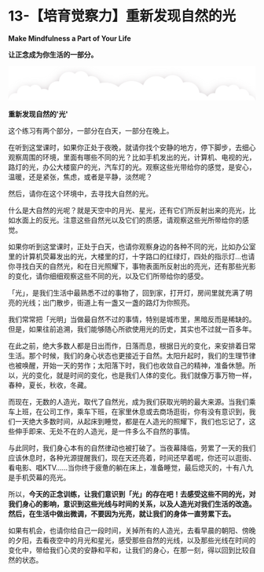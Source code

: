 # 13-【培育觉察力】重新发现自然的光

**Make Mindfulness a Part of Your Life**

**让正念成为你生活的一部分。**

![img](13-【培育觉察力】重新发现自然的光.assets/0-20200727143603425.png)



**重新发现自然的'光'**

这个练习有两个部分，一部分在白天，一部分在晚上。

在听到这堂课时，如果你正处于夜晚，就请你找个安静的地方，停下脚步，去细心观察周围的环境，里面有哪些不同的光？比如手机发出的光，计算机、电视的光，路灯的光，办公大楼窗户的光，汽车灯的光。观察这些光带给你的感觉，是安心，温暖，还是紧张，焦虑，或者是平静，淡然呢？

然后，请你在这个环境中，去寻找大自然的光。

什么是大自然的光呢？就是天空中的月光、星光，还有它们所反射出来的亮光，比如水面上的反光。注意这些自然光以及它们的质感，请观察这些光所带给你的感觉。

如果你听到这堂课时，正处于白天，也请你观察身边的各种不同的光，比如办公室里的计算机荧幕发出的光，大楼里的灯，十字路口的红绿灯，四处的指示灯...也请你寻找白天的自然光，和在日光照耀下，事物表面所反射出的亮光，还有那些光影的变化，请你细细观察这些不同的光，以及它们所带给你的感受。

「光」，是我们生活中最熟悉不过的事物了，回到家，打开灯，房间里就充满了明亮的光线；出门散步，街道上有一盏又一盏的路灯为你照亮。 

我们常常把「光明」当做最自然不过的事情，特别是城市里，黑暗反而是稀缺的。但是，如果往前追溯，我们能够随心所欲使用光的历史，其实也不过就一百多年。 

在此之前，绝大多数人都是日出而作，日落而息，根据日光的变化，来安排着日常生活。那个时候，我们的身心状态也更接近于自然。太阳升起时，我们的生理节律也被唤醒，开始一天的劳作；太阳落下时，我们也收敛自己的精神，准备休憩。所以，光的变化，就是时间的变化，也是我们人体的变化。我们就像万事万物一样，春种，夏长，秋收，冬藏。

而现在，无数的人造光，取代了自然光，成为我们获取光明的最大来源。当我们乘车上班，在公司工作，乘车下班，在家里休息或去商场逛街，你有没有意识到，我们一天绝大多数时间，从起床到睡觉，都是在人造光的照耀下，我们也忘记了，这些伸手即来、无处不在的人造光，是一件多么不自然的事情。

与此同时，我们身心本有的自然律动也被打破了。当夜幕降临，劳累了一天的我们应该休息时，各种光源提醒我们，现在天还亮着，时间还早着呢，你还可以逛街、看电影、唱KTV……当你终于疲惫的躺在床上，准备睡觉，最后熄灭的，十有八九是手机荧幕的亮光。

所以，**今天的正念训练，让我们意识到「光」的存在吧！去感受这些不同的光，对我们身心的影响，意识到这些光线与时间的关系，以及人造光对我们生活的改造。然后，在生活中做出微调，不要因为光亮，就让我们的身体一直劳累下去。**

如果有机会，也请你给自己一段时间，关掉所有的人造光，去看早晨的朝阳、傍晚的夕阳，去看夜空中的月光和星光，感受那些自然的光线，以及那些光线在时间的变化中，带给我们心灵的安静和平和，让我们的身心，在那一刻，得以回到比较自然的状态。